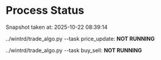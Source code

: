# Process Status

Snapshot taken at: 2025-10-22 08:39:14

../wintrd/trade_algo.py --task price_update: **NOT RUNNING**

../wintrd/trade_algo.py --task buy_sell: **NOT RUNNING**

